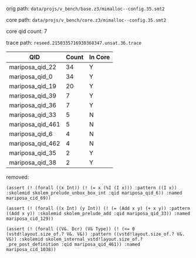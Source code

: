 orig path: `data/projs/v_bench/base.z3/mimalloc--config.35.smt2`

core path: `data/projs/v_bench/core.z3/mimalloc--config.35.smt2`

core qid count: 7

trace path: `reseed.2150335716930368347.unsat.36.trace`

| QID              |   Count | In Core   |
|------------------|---------|-----------|
| mariposa_qid_22  |      34 | Y         |
| mariposa_qid_0   |      34 | Y         |
| mariposa_qid_19  |      20 | Y         |
| mariposa_qid_39  |       7 | Y         |
| mariposa_qid_36  |       7 | Y         |
| mariposa_qid_33  |       5 | N         |
| mariposa_qid_461 |       5 | N         |
| mariposa_qid_6   |       4 | N         |
| mariposa_qid_462 |       4 | N         |
| mariposa_qid_35  |       2 | Y         |
| mariposa_qid_38  |       2 | Y         |

removed:
```
(assert (! (forall ((x Int)) (! (= x (%I (I x))) :pattern ((I x)) :skolemid skolem_prelude_unbox_box_int :qid mariposa_qid_6)) :named mariposa_cid_69))
```

```
(assert (! (forall ((x Int) (y Int)) (! (= (Add x y) (+ x y)) :pattern ((Add x y)) :skolemid skolem_prelude_add :qid mariposa_qid_33)) :named mariposa_cid_129))
```

```
(assert (! (forall ((V&. Dcr) (V& Type)) (! (<= 0 (vstd!layout.size_of.? V&. V&)) :pattern ((vstd!layout.size_of.? V&. V&)) :skolemid skolem_internal_vstd!layout.size_of.?_pre_post_definition :qid mariposa_qid_461)) :named mariposa_cid_1038))
```

